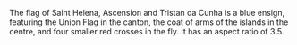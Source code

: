 The flag of Saint Helena, Ascension and Tristan da Cunha is a blue ensign, featuring the Union Flag in the canton, the coat of arms of the islands in the centre, and four smaller red crosses in the fly. It has an aspect ratio of 3:5.
